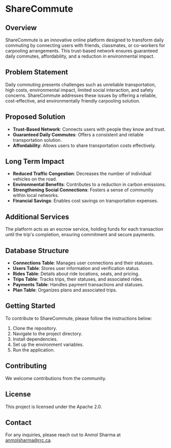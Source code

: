 # ShareCommute

## Overview
ShareCommute is an innovative online platform designed to transform daily commuting by connecting users with friends, classmates, or co-workers for carpooling arrangements. This trust-based network ensures guaranteed daily commutes, affordability, and a reduction in environmental impact.

## Problem Statement
Daily commuting presents challenges such as unreliable transportation, high costs, environmental impact, limited social interaction, and safety concerns. ShareCommute addresses these issues by offering a reliable, cost-effective, and environmentally friendly carpooling solution.

## Proposed Solution
- **Trust-Based Network**: Connects users with people they know and trust.
- **Guaranteed Daily Commutes**: Offers a consistent and reliable transportation solution.
- **Affordability**: Allows users to share transportation costs effectively.

## Long Term Impact
- **Reduced Traffic Congestion**: Decreases the number of individual vehicles on the road.
- **Environmental Benefits**: Contributes to a reduction in carbon emissions.
- **Strengthening Social Connections**: Fosters a sense of community within local networks.
- **Financial Savings**: Enables cost savings on transportation expenses.

## Additional Services
The platform acts as an escrow service, holding funds for each transaction until the trip's completion, ensuring commitment and secure payments.

## Database Structure
- **Connections Table**: Manages user connections and their statuses.
- **Users Table**: Stores user information and verification status.
- **Rides Table**: Details about ride locations, seats, and pricing.
- **Trips Table**: Tracks trips, their statuses, and associated rides.
- **Payments Table**: Handles payment transactions and statuses.
- **Plan Table**: Organizes plans and associated trips.

## Getting Started
To contribute to ShareCommute, please follow the instructions below:
1. Clone the repository.
2. Navigate to the project directory.
3. Install dependencies.
4. Set up the environment variables.
5. Run the application.

## Contributing
We welcome contributions from the community.

## License
This project is licensed under the Apache 2.0.

## Contact
For any inquiries, please reach out to Anmol Sharma at anmolsharma@rrc.ca.

